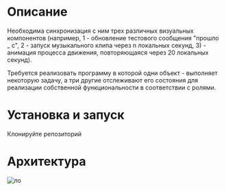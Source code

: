 # Описание
Необходима синхронизация с ним трех различных визуальных компонентов (например, 1 - обновление тестового сообщения "прошло _ с", 2 - запуск музыкального клипа через n локальных секунд, 3) - анимация процесса движения, повторяющаяся через 20 локальных секунд).

Требуется реализовать программу в которой одни объект - выполняет некоторую задачу, а три другие отслеживают его состояния для реализации собственной функциональности в соответствии с ролями.

# Установка и запуск

Клонируйте репозиторий

# Архитектура

![ло](https://github.com/user-attachments/assets/2ce63c7d-c973-4cf7-a336-4d2de6745426)

